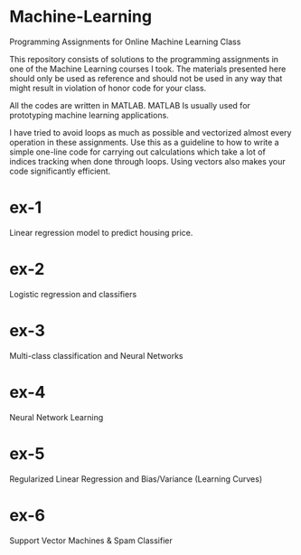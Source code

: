 # Machine-Learning
Programming Assignments for Online Machine Learning Class

This repository consists of solutions to the programming assignments in one of the Machine Learning courses I took. The materials presented here should only be used as reference and should not be used in any way that might result in violation of honor code for your class. 

All the codes are written in MATLAB. MATLAB Is usually used for prototyping machine learning applications. 

I have tried to avoid loops as much as possible and vectorized almost every operation in these assignments. Use this as a guideline to how to write a simple one-line code for carrying out calculations which take a lot of indices tracking when done through loops. Using vectors also makes your code significantly efficient. 

# ex-1 
  Linear regression model to predict housing price. 
 
# ex-2
  Logistic regression and classifiers
  
# ex-3 
  Multi-class classification and Neural Networks
  
# ex-4
  Neural Network Learning

# ex-5
  Regularized Linear Regression and Bias/Variance (Learning Curves)
  
# ex-6
  Support Vector Machines & Spam Classifier
